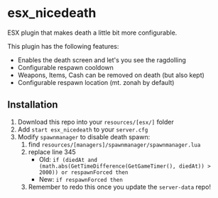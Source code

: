 # esx_nicedeath

ESX plugin that makes death a little bit more configurable.

This plugin has the following features:

- Enables the death screen and let's you see the ragdolling
- Configurable respawn cooldown
- Weapons, Items, Cash can be removed on death (but also kept)
- Configurable respawn location (mt. zonah by default)

## Installation

1. Download this repo into your `resources/[esx/]` folder
2. Add `start esx_nicedeath` to your `server.cfg`
3. Modify `spawnmanager` to disable death spawn:
    1. find `resources/[managers]/spawnmanager/spawnmanager.lua`
    2. replace line 345
        - Old: `if (diedAt and (math.abs(GetTimeDifference(GetGameTimer(), diedAt)) > 2000)) or respawnForced then`
        - New: `if respawnForced then`
    3. Remember to redo this once you update the `server-data` repo!



